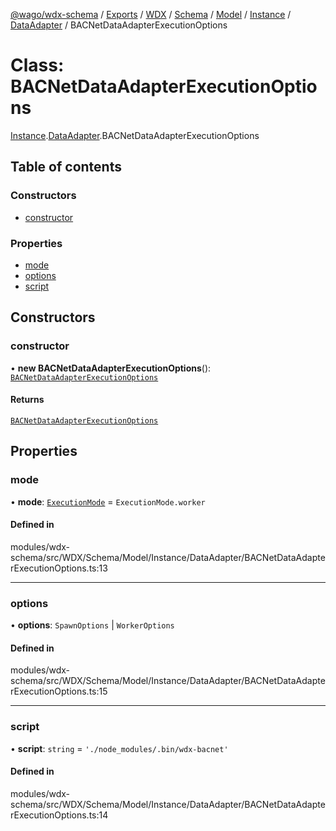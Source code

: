 [@wago/wdx-schema](../README.md) / [Exports](../modules.md) / [WDX](../modules/WDX.md) / [Schema](../modules/WDX.Schema.md) / [Model](../modules/WDX.Schema.Model.md) / [Instance](../modules/WDX.Schema.Model.Instance.md) / [DataAdapter](../modules/WDX.Schema.Model.Instance.DataAdapter.md) / BACNetDataAdapterExecutionOptions

# Class: BACNetDataAdapterExecutionOptions

[Instance](../modules/WDX.Schema.Model.Instance.md).[DataAdapter](../modules/WDX.Schema.Model.Instance.DataAdapter.md).BACNetDataAdapterExecutionOptions

## Table of contents

### Constructors

- [constructor](WDX.Schema.Model.Instance.DataAdapter.BACNetDataAdapterExecutionOptions.md#constructor)

### Properties

- [mode](WDX.Schema.Model.Instance.DataAdapter.BACNetDataAdapterExecutionOptions.md#mode)
- [options](WDX.Schema.Model.Instance.DataAdapter.BACNetDataAdapterExecutionOptions.md#options)
- [script](WDX.Schema.Model.Instance.DataAdapter.BACNetDataAdapterExecutionOptions.md#script)

## Constructors

### constructor

• **new BACNetDataAdapterExecutionOptions**(): [`BACNetDataAdapterExecutionOptions`](WDX.Schema.Model.Instance.DataAdapter.BACNetDataAdapterExecutionOptions.md)

#### Returns

[`BACNetDataAdapterExecutionOptions`](WDX.Schema.Model.Instance.DataAdapter.BACNetDataAdapterExecutionOptions.md)

## Properties

### mode

• **mode**: [`ExecutionMode`](../enums/WDX.Schema.Model.Instance.ExecutionMode.md) = `ExecutionMode.worker`

#### Defined in

modules/wdx-schema/src/WDX/Schema/Model/Instance/DataAdapter/BACNetDataAdapterExecutionOptions.ts:13

___

### options

• **options**: `SpawnOptions` \| `WorkerOptions`

#### Defined in

modules/wdx-schema/src/WDX/Schema/Model/Instance/DataAdapter/BACNetDataAdapterExecutionOptions.ts:15

___

### script

• **script**: `string` = `'./node_modules/.bin/wdx-bacnet'`

#### Defined in

modules/wdx-schema/src/WDX/Schema/Model/Instance/DataAdapter/BACNetDataAdapterExecutionOptions.ts:14
